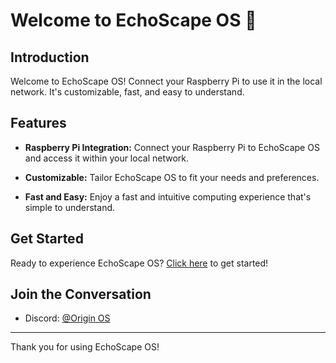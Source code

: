 # Welcome to EchoScape OS 🚀

## Introduction

Welcome to EchoScape OS! Connect your Raspberry Pi to use it in the local network. It's customizable, fast, and easy to understand.

## Features

- **Raspberry Pi Integration:** Connect your Raspberry Pi to EchoScape OS and access it within your local network.
  
- **Customizable:** Tailor EchoScape OS to fit your needs and preferences.
  
- **Fast and Easy:** Enjoy a fast and intuitive computing experience that's simple to understand.

## Get Started

Ready to experience EchoScape OS? [Click here](https://echoscape-os.onrender.com) to get started!

## Join the Conversation

- Discord: [@Origin OS](https://discord.gg/KjQg8NnX)
---

Thank you for using EchoScape OS!
